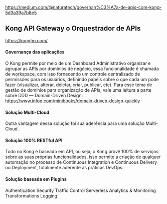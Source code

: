 
https://medium.com/@naturatech/governan%C3%A7a-de-apis-com-kong-5d3a39a7b8e5

## Kong API Gateway o Orquestrador de APIs
https://konghq.com/

#### Governança das aplicações
O Kong permite por meio de um Dashboard Administrativo organizar e agrupar as APIs por domínios de negócio, essa funcionalidade é chamada de workspace, com isso fornecendo um controle centralizado de permissões para os usuários, definindo papéis sobre o que cada um pode fazer (visualizar, alterar, deletar, criar, publicar, etc).
Para esse tema de gestão de domínios para organização de APIs, vale uma leitura a parte sobre DDD — Domain-Driven Design: https://www.infoq.com/minibooks/domain-driven-design-quickly

#### Solução Multi-Cloud
Outra vantagem dessa solução foi sua aderência para uma solução Multi-Cloud.

#### Solução 100% RESTful API
Tudo no Kong é baseado em API, ou seja, o Kong provê 100% de serviços sobre as suas próprias funcionalidades, isso permite a criação de qualquer automação no processo de Continuous Integration e Continuous Delivery ou Deployment, totalmente aderente às práticas DevOps.

#### Solução baseada em Plugins
Authentication
Security
Traffic Control
Serverless
Analytics & Monitoring
Transformations
Logging
